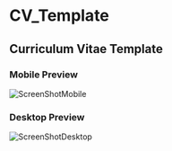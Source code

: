 # CV_Template
## Curriculum Vitae Template
### Mobile Preview
![ScreenShotMobile](https://github.com/ENPANADA/CV_Template/assets/92269511/31d74b2a-6cd7-48da-a720-faa1a3e23fda)
### Desktop Preview
![ScreenShotDesktop](https://github.com/ENPANADA/CV_Template/assets/92269511/5819da8d-f9ce-4d1a-8773-5a0b38c661f0)

